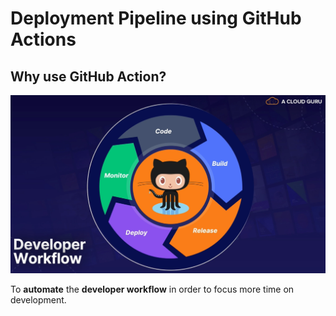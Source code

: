 # Deployment Pipeline using GitHub Actions

## Why use GitHub Action?

![dpuga_dev_workflow](./media/dpuga_dev_workflow.png)

To **automate** the **developer workflow** in order to focus more time on development.

